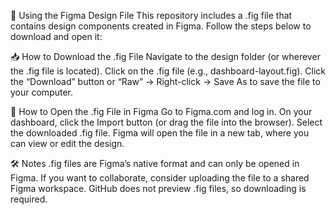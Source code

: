 🎨 Using the Figma Design File
This repository includes a .fig file that contains design components created in Figma. Follow the steps below to download and open it:

📥 How to Download the .fig File
Navigate to the design folder (or wherever the .fig file is located).
Click on the .fig file (e.g., dashboard-layout.fig).
Click the “Download” button or “Raw” → Right-click → Save As to save the file to your computer.

📂 How to Open the .fig File in Figma
Go to Figma.com and log in.
On your dashboard, click the Import button (or drag the file into the browser).
Select the downloaded .fig file.
Figma will open the file in a new tab, where you can view or edit the design.

🛠 Notes
.fig files are Figma’s native format and can only be opened in Figma.
If you want to collaborate, consider uploading the file to a shared Figma workspace.
GitHub does not preview .fig files, so downloading is required.







